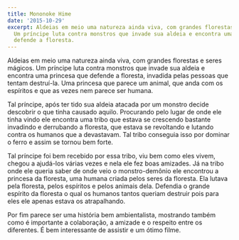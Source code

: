 ```yaml
---
title: Mononoke Hime
date: '2015-10-29'
excerpt: Aldeias em meio uma natureza ainda viva, com grandes florestas e seres mágicos.
  Um príncipe luta contra monstros que invade sua aldeia e encontra uma princesa que
  defende a floresta.
---
```




Aldeias em meio uma natureza ainda viva, com grandes florestas e seres mágicos. Um príncipe luta
contra monstros que invade sua aldeia e encontra uma princesa que defende a floresta, invadida
pelas pessoas que tentam destruí-la. Uma princesa que parece um animal, que anda com os espíritos
e que as vezes nem parece ser humana.

Tal príncipe, após ter tido sua aldeia atacada por um monstro decide descobrir o que tinha causado
aquilo. Procurando pelo lugar de onde ele tinha vindo ele encontra uma tribo que estava se crescendo
bastante invadindo e derrubando a floresta, que estava se revoltando e lutando contra os humanos
que a devastavam. Tal tribo conseguia isso por dominar o ferro e assim se tornou bem forte.

Tal príncipe foi bem recebido por essa tribo, viu bem como eles vivem, chegou a ajudá-los várias
vezes e nela ele fez boas amizades. Já na tribo onde ele queria saber de onde veio o monstro-demônio
ele encontrou a princesa da floresta, uma humana criada pelos seres da floresta. Ela lutava pela
floresta, pelos espíritos e pelos animais dela. Defendia o grande espírito da floresta o qual os
humanos tantos queriam destruir pois para eles ele apenas estava os atrapalhando.

Por fim parece ser uma história bem ambientalista, mostrando também como é importante a colaboração,
a amizade e o respeito entre os diferentes. É bem interessante de assistir e um ótimo filme.
